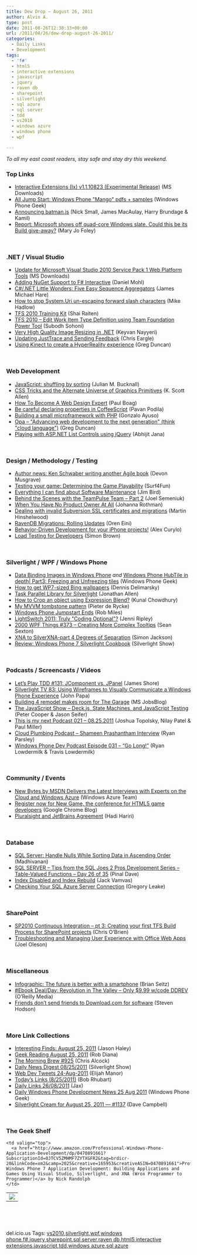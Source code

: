 ```yaml
---
title: Dew Drop – August 26, 2011
author: Alvin A.
type: post
date: 2011-08-26T12:30:33+00:00
url: /2011/08/26/dew-drop-august-26-2011/
categories:
  - Daily Links
  - Development
tags:
  - 'f#'
  - html5
  - interactive extensions
  - javascript
  - jquery
  - raven db
  - sharepoint
  - silverlight
  - sql azure
  - sql server
  - tdd
  - vs2010
  - windows azure
  - windows phone
  - wpf

---
```

_To all my east coast readers, stay safe and stay dry this weekend._

### <a name="top"></a>Top Links

  * <a href="http://feedproxy.google.com/~r/MicrosoftDownloadCenter/~3/sGyFGd4ss64/details.aspx" target="_blank">Interactive Extensions (Ix) v1.1.10823 (Experimental Release)</a> (MS Downloads)
  * [All Jump Start: Windows Phone "Mango" pdfs + samples][1] (Windows Phone Geek)
  * <a href="http://batmanjs.org/2011/08/23/i-am-the-batman.html" target="_blank">Announcing batman.js</a> (Nick Small, James MacAulay, Harry Brundage & Kamil)
  * [Report: Microsoft shows off quad-core Windows slate. Could this be its Build give-away?][2] (Mary Jo Foley)

&#160;

### <a name="dotnet"></a>.NET / Visual Studio

  * [Update for Microsoft Visual Studio 2010 Service Pack 1 Web Platform Tools][3] (MS Downloads)
  * [Adding NuGet Support to F# Interactive][4] (Daniel Mohl)
  * [C#/.NET Little Wonders: Five Easy Sequence Aggregators][5] (James Michael Hare)
  * [How to stop System.Uri un-escaping forward slash characters][6] (Mike Hadlow)
  * [TFS 2010 Training Kit][7] (Shai Raiten)
  * [TFS 2010 &#8211; Edit Work Item Type Definition using Team Foundation Power Tool][8] (Subodh Sohoni)
  * [Very High Quality Image Resizing in .NET][9] (Keyvan Nayyeri)
  * [Updating JustTrace and Sending Feedback][10] (Chris Eargle)
  * [Using Kinect to create a HyperReality experience][11] (Greg Duncan)

&#160;

### <a name="web"></a>Web Development

  * [JavaScript: shuffling by sorting][12] (Julian M. Bucknall)
  * [CSS Tricks and the Alternate Universe of Graphics Primitives][13] (K. Scott Allen)
  * [How To Become A Web Design Expert][14] (Paul Boag)
  * [Be careful declaring properties in CoffeeScript][15] (Pavan Podila)
  * [Building a small microframework with PHP][16] (Gonzalo Ayuso)
  * [Opa &#8211; "Advancing web development to the next generation" (think "cloud language")][17] (Greg Duncan)
  * [Playing with ASP.NET List Controls using jQuery][18] (Abhijit Jana)

&#160;

### <a name="design"></a>Design / Methodology / Testing

  * [Author news: Ken Schwaber writing another Agile book][19] (Devon Musgrave)
  * [Testing your game: Determining the Game Playability][20] (Surf4Fun)
  * [Everything I can find about Software Maintenance][21] (Jim Bird)
  * [Behind the Scenes with the TeamPulse Team – Part 2][22] (Joel Semeniuk)
  * [When You Have No Product Owner At All][23] (Johanna Rothman)
  * [Dealing with invalid Subversion SSL certificates and migrations][24] (Martin Hinshelwood)
  * [RavenDB Migrations: Rolling Updates][25] (Oren Eini)
  * [Behavior-Driven Development for your iPhone projects!][26] (Alex Curylo)
  * [Load Testing for Developers][27] (Simon Brown)

&#160;

### <a name="silverlight"></a>Silverlight / WPF / Windows Phone

  * [Data Binding Images in Windows Phone][28] _and_ [Windows Phone HubTile in depth| Part3: Freezing and Unfreezing tiles][29] (Windows Phone Geek)
  * [How to get WP7-sized Bing wallpapers][30] (Dennis Delimarsky)
  * [Task Parallel Library for Silverlight][31] (Jonathan Allen)
  * [How to Crop an object using Expression Blend?][32] (Kunal Chowdhury)
  * [My MVVM tombstone pattern][33] (Pieter de Rycke)
  * [Windows Phone Jumpstart Ends][34] (Rob Miles)
  * [LightSwitch 2011: Truly "Coding Optional"?][35] (Jenni Ripley)
  * <a href="http://wpf.2000things.com/2011/08/26/373-creating-more-complex-tooltips" target="_blank">2000 WPF Things #373 – Creating More Complex Tooltips</a> (Sean Sexton)
  * [XNA to SilverXNA-part 4 Degrees of Separation][36] (Simon Jackson)
  * <a href="http://feedproxy.google.com/~r/silverlightshow/~3/2vGwmUS8Heo/Windows-Phone-7-Silverlight-Cookbook.aspx" target="_blank">Review: Windows Phone 7 Silverlight Cookbook</a> (Silverlight Show)

&#160;

### <a name="podcasts"></a>Podcasts / Screencasts / Videos

  * [Let&#8217;s Play TDD #131: JComponent vs. JPanel][37] (James Shore)
  * [Silverlight TV 83: Using Wireframes to Visually Communicate a Windows Phone Experience][38] (John Papa)
  * [Building 4 remodel makes room for The Garage][39] (MS JobsBlog)
  * <a href="http://feedproxy.google.com/~r/the-javascript-show/~3/n6yBl-KevTg/12" target="_blank">The JavaScript Show &#8211; Deck.js, State Machines, and JavaScript Testing</a> (Peter Cooper & Jason Seifer)
  * [This is my next Podcast 021 – 08.25.2011][40] (Joshua Topolsky, Nilay Patel & Paul Miller)
  * <a href="http://feedproxy.google.com/~r/cloudPlumbing/~3/D_8WxdEu_qo/shameen-prashantham-interview" target="_blank">Cloud Plumbing Podcast &#8211; Shameen Prashantham Interview</a> (Ryan Parsley)
  * <a href="http://feedproxy.google.com/~r/WindowsPhoneDevPodcast/~3/N3cqsqEn6nU/" target="_blank">Windows Phone Dev Podcast Episode 031 – “Go Long!”</a> (Ryan Lowdermilk & Travis Lowdermilk)

&#160;

### <a name="events"></a>Community / Events

  * [New Bytes by MSDN Delivers the Latest Interviews with Experts on the Cloud and Windows Azure][41] (Windows Azure Team)
  * [Register now for New Game, the conference for HTML5 game developers][42] (Google Chrome Blog)
  * [Pluralsight and JetBrains Agreement][43] (Hadi Hariri)

&#160;

### <a name="db"></a>Database

  * [SQL Server: Handle Nulls While Sorting Data in Ascending Order][44] (Madhivanan)
  * [SQL SERVER – Tips from the SQL Joes 2 Pros Development Series – Table-Valued Functions – Day 26 of 35][45] (Pinal Dave)
  * [Index Disabled and Index Rebuild][46] (Jack Vamvas)
  * [Checking Your SQL Azure Server Connection][47] (Gregory Leake)

&#160;

### <a name="sp"></a>SharePoint

  * [SP2010 Continuous Integration &#8211; pt 3: Creating your first TFS Build Process for SharePoint projects][48] (Chris O&#8217;Brien)
  * [Troubleshooting and Managing User Experience with Office Web Apps][49] (Joel Oleson)

&#160;

### <a name="misc"></a>Miscellaneous

  * [Infographic: The future is better with a smartphone][50] (Brian Seitz)
  * [#Ebook Deal/Day: Revolution in The Valley &#8211; Only $9.99 w/code DDREV][51] (O&#8217;Reilly Media)
  * [Friends don’t send friends to Download.com for software][52] (Steven Hodson)

&#160;

### <a name="links"></a>More Link Collections

  * [Interesting Finds: August 25, 2011][53] (Jason Haley)
  * [Geek Reading August 25, 2011][54] (Rob Diana)
  * [The Morning Brew #925][55] (Chris Alcock)
  * [Daily News Digest 08/25/2011][56] (Silverlight Show)
  * <a href="http://webdevtweets.blogspot.com/2011/08/24-aug-2011.html" target="_blank">Web Dev Tweets 24-Aug-2011</a> (Elijah Manor)
  * [Today&#8217;s Links (8/25/2011)][57] (Bob Rhubart)
  * [Daily Links 26/08/2011][58] (Jax)
  * [Daily Windows Phone Development News 25 Aug 2011][59] (Windows Phone Geek)
  * [Silverlight Cream for August 25, 2011 &#8212; #1137][60] (Dave Campbell)

&#160;

### <a name="shelf"></a>The Geek Shelf

<table border="0" cellspacing="0" cellpadding="0">
  <tr>
    <td>
      <img data-recalc-dims="1" decoding="async" src="https://i0.wp.com/ecx.images-amazon.com/images/I/51YMYAo8COL._SL160_.jpg?w=660" />
    </td>
    
    <td valign="top">
      <a href="http://www.amazon.com/Professional-Windows-Phone-Application-Development/dp/0470891661?SubscriptionId=0JTCV5ZMHMF7ZYTXGFR2&tag=brdicr-20&linkCode=xm2&camp=2025&creative=165953&creativeASIN=0470891661">Professional Windows Phone 7 Application Development: Building Applications and Games Using Visual Studio, Silverlight, and XNA (Wrox Programmer to Programmer)</a> by Nick Randolph
    </td>
  </tr>
</table>

&#160;

<div style="padding-bottom: 0px; margin: 0px; padding-left: 0px; padding-right: 0px; display: inline; float: none; padding-top: 0px" id="scid:C16BAC14-9A3D-4c50-9394-FBFEF7A93539:9f2653a6-6719-4e82-8c1d-80be2516dd59" class="wlWriterEditableSmartContent">
  <!--dotnetkickit-->
</div>

&#160;

<div style="padding-bottom: 0px; margin: 0px; padding-left: 0px; padding-right: 0px; display: inline; float: none; padding-top: 0px" id="scid:0767317B-992E-4b12-91E0-4F059A8CECA8:f7ef5dbe-9d40-4edb-ac53-2179ec65dd34" class="wlWriterEditableSmartContent">
  del.icio.us Tags: <a href="http://del.icio.us/popular/vs2010" rel="tag">vs2010</a>,<a href="http://del.icio.us/popular/silverlight" rel="tag">silverlight</a>,<a href="http://del.icio.us/popular/wpf" rel="tag">wpf</a>,<a href="http://del.icio.us/popular/windows+phone" rel="tag">windows phone</a>,<a href="http://del.icio.us/popular/f%23" rel="tag">f#</a>,<a href="http://del.icio.us/popular/jquery" rel="tag">jquery</a>,<a href="http://del.icio.us/popular/sharepoint" rel="tag">sharepoint</a>,<a href="http://del.icio.us/popular/sql+server" rel="tag">sql server</a>,<a href="http://del.icio.us/popular/raven+db" rel="tag">raven db</a>,<a href="http://del.icio.us/popular/html5" rel="tag">html5</a>,<a href="http://del.icio.us/popular/interactive+extensions" rel="tag">interactive extensions</a>,<a href="http://del.icio.us/popular/javascript" rel="tag">javascript</a>,<a href="http://del.icio.us/popular/tdd" rel="tag">tdd</a>,<a href="http://del.icio.us/popular/windows+azure" rel="tag">windows azure</a>,<a href="http://del.icio.us/popular/sql+azure" rel="tag">sql azure</a>
</div>

 [1]: http://www.windowsphonegeek.com/news/all-jump-start-windows-phone-mango-pdfs-samples
 [2]: http://www.zdnet.com/blog/microsoft/report-microsoft-shows-off-quad-core-windows-slate-could-this-be-its-build-give-away/10435
 [3]: http://feedproxy.google.com/~r/MicrosoftDownloadCenter/~3/c8i89IzQLOg/details.aspx
 [4]: http://feedproxy.google.com/~r/BloggemDano/~3/vgunPSZ9Lew/adding-nuget-support-to-f-interactive.html
 [5]: http://feedproxy.google.com/~r/BlackRabbitCoder/~3/0iWsQyqLyFs/c.net-little-wonders-five-easy-sequence-aggregators.aspx
 [6]: http://feedproxy.google.com/~r/CodeRant/~3/-AnLVn5CSlA/how-to-stop-systemuri-un-escaping.html
 [7]: http://feedproxy.google.com/~r/ShaiRaiten/~3/OsD_81aQ4rE/tfs-2010-training-kit.aspx
 [8]: http://feedproxy.google.com/~r/netCurryRecentArticles/~3/gU7PsSr72VU/ShowArticle.aspx
 [9]: http://www.nayyeri.net/very-high-quality-image-resizing-in-net
 [10]: http://www.kodefuguru.com/post/2011/08/25/Updating-JustTrace-and-Sending-Feedback.aspx
 [11]: http://channel9.msdn.com/coding4fun/kinect/Using-Kinect-to-create-a-HyperReality-experience
 [12]: http://blog.boyet.com/blog/javascriptlessons/javascript-shuffling-by-sorting/
 [13]: http://odetocode.com/Blogs/scott/archive/2011/08/23/css-tricks-and-the-alternate-universe-of-graphics-primitives.aspx
 [14]: http://www.smashingmagazine.com/2011/08/25/how-to-become-a-web-design-expert/
 [15]: http://feedproxy.google.com/~r/Pixel-In-Gene/~3/SFwys288Bt4/
 [16]: http://feeds.dzone.com/~r/zones/css/~3/O9FF_3TIS_k/building-small-microframework
 [17]: http://coolthingoftheday.blogspot.com/2011/08/opa-web-development-to-next-generation.html
 [18]: http://dailydotnettips.com/2011/08/25/playing-with-list-controls-using-jquery/
 [19]: http://blogs.msdn.com/b/microsoft_press/archive/2011/08/25/author-news-ken-schwaber-writing-another-agile-book.aspx
 [20]: http://feedproxy.google.com/~r/BuildingGamesBasedOnSilverlightAndExpressions/~3/rdfN2JVTqQQ/testing-your-game-determining-the-game-playability.aspx
 [21]: http://feeds.dzone.com/~r/zones/dotnet/~3/McIzXen8CLA/everything-i-can-find-about
 [22]: http://feedproxy.google.com/~r/TeamPulse/~3/Z0v1JcxyuDU/behind-the-scenes-with-the-teampulse-team-ndash-part-2.aspx
 [23]: http://feeds.dzone.com/~r/zones/agile/~3/9XJ7dKtNmo0/when-you-have-no-product-owner
 [24]: http://feedproxy.google.com/~r/MartinHinshelwood/~3/YD6_NNOS9Wg/
 [25]: http://feedproxy.google.com/~r/AyendeRahien/~3/pKdFAwuZQ4c/ravendb-migrations-rolling-updates
 [26]: http://feeds.dzone.com/~r/zones/agile/~3/fjpiYVV3uVk/behavior-driven-development
 [27]: http://www.codingthearchitecture.com/2011/08/25/load_testing_for_developers.html
 [28]: http://www.windowsphonegeek.com/tips/Data-Binding-Images-in-Windows-Phone
 [29]: http://www.windowsphonegeek.com/articles/Windows-Phone-HubTile-in-depth-Part3-Freezing-and-Unfreezing-tiles
 [30]: http://dennisdel.com/?p=1009
 [31]: http://www.infoq.com/news/2011/08/Silverlight-TPL
 [32]: http://feedproxy.google.com/~r/kunal2383/~3/fUAl3w47Etw/how-to-crop-object-using-expression.html
 [33]: http://pieterderycke.wordpress.com/2011/08/25/my-mvvm-tombstone-pattern/
 [34]: http://www.robmiles.com/journal/2011/8/24/windows-phone-jumpstart-ends.html
 [35]: http://www.infoq.com/news/2011/08/LightSwitch-Coding-Optional
 [36]: http://xna-uk.net/blogs/darkgenesis/archive/2011/08/25/xna-to-silverxna-part-4-degrees-of-separation.aspx
 [37]: http://jamesshore.com/Blog/Lets-Play/Episode-131.html
 [38]: http://channel9.msdn.com/Shows/SilverlightTV/Silverlight-TV-83-Using-Wireframes-to-Visually-Communicate-a-Windows-Phone-Experience
 [39]: http://feeds.microsoftjobsblog.com/~r/MicrosoftJobsBlog/~3/R9VHoPLpXTY/building-4-remodel-makes-room-for-the-garage
 [40]: http://feedproxy.google.com/~r/ThisIsMyNextPodcast/~3/H54t_j0WtNs/
 [41]: http://blogs.msdn.com/b/windowsazure/archive/2011/08/25/new-bytes-by-msdn-delivers-the-latest-interviews-with-experts-on-the-cloud-and-windows-azure.aspx
 [42]: http://blog.chromium.org/2011/08/register-now-for-new-game-conference.html
 [43]: http://blogs.jetbrains.com/dotnet/2011/08/pluralsight-and-jetbrains-agreement/
 [44]: http://feedproxy.google.com/~r/sqlservercurry/blog/~3/zW6Ox5Z-rAA/sql-server-handle-nulls-while-sorting.html
 [45]: http://blog.sqlauthority.com/2011/08/26/sql-server-tips-from-the-sql-joes-2-pros-development-series-table-valued-functions-day-26-of-35/
 [46]: http://feedproxy.google.com/~r/sqlserverpedia/~3/xjTFG3KZdb8/
 [47]: http://blogs.msdn.com/b/windowsazure/archive/2011/08/25/checking-your-sql-azure-server-connection.aspx
 [48]: http://feedproxy.google.com/~r/ChrisObrien/~3/tlUjBpp8yzc/sp2010-continuous-integration-creating.html
 [49]: http://feedproxy.google.com/~r/JoelsSharepointLand/~3/cF5RDMZaWr8/ViewPost.aspx
 [50]: http://windowsteamblog.com/windows_phone/b/windowsphone/archive/2011/08/25/memories-of-old.aspx
 [51]: http://feeds.oreilly.com/~r/oreilly/news/~3/qrgfXfsF3w8/9780596007195
 [52]: http://feedproxy.google.com/~r/Winextra/~3/UL_i2Ge2ZRA/
 [53]: http://jasonhaley.com/blog/post.aspx?id=e59cced0-5dd5-4ea9-a5f0-ee0e4e777a8e
 [54]: http://feedproxy.google.com/~r/RegularGeek/~3/5bSx4P80R0U/
 [55]: http://feedproxy.google.com/~r/ReflectivePerspective/~3/hBwYcl9ZdU0/
 [56]: http://feedproxy.google.com/~r/silverlightshow/~3/oDHZgwZftro/Daily-News-Digest-08-25-2011.aspx
 [57]: http://feedproxy.google.com/~r/brhubartOTN/~3/kyX2TATa0dc/today_s_links_8_25
 [58]: http://feedproxy.google.com/~r/parsimonyjax/~3/xmrw5hxZGZ4/daily-links-26082011.html
 [59]: http://www.windowsphonegeek.com/news/daily-windows-phone-development-news-25-aug-2011
 [60]: http://geekswithblogs.net/WynApseTechnicalMusings/archive/2011/08/25/146675.aspx